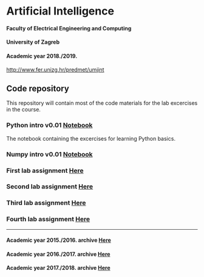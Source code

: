 # Artificial Intelligence
#### Faculty of Electrical Engineering and Computing
#### University of Zagreb
#### Academic year 2018./2019.
http://www.fer.unizg.hr/predmet/umjint

## Code repository
This repository will contain most of the code materials for the lab excercises in the course.

### Python intro v0.01 [Notebook](python_intro/)

The notebook containing the excercises for learning Python basics.

### Numpy intro v0.01 [Notebook](numpy_intro/)

### First lab assignment [Here](lab1/)

### Second lab assignment [Here](lab2/)

### Third lab assignment [Here](lab3/)

### Fourth lab assignment [Here](lab4/)


---------------------------------------------------------------------------------------------

#### Academic year 2015./2016. archive [Here](AY2015-16/)

#### Academic year 2016./2017. archive [Here](AY2016-17/)

#### Academic year 2017./2018. archive [Here](AY2017-18/)
